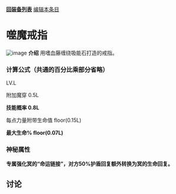 [**回装备列表**](index.md)   [编辑本条目](https://github.com/GuguTown/Wiki/edit/main/equip/噬魔戒指.md)
# 噬魔戒指
![image](https://user-images.githubusercontent.com/35645329/193886601-b3791b29-2619-4b8a-a7b4-1aac8182eb41.png) **介绍** 用嗜血藤缠绕吸能石打造的戒指。   
### 计算公式（共通的百分比乘部分省略）
LV.L   

附加魔穿 0.5L    

**技能概率 0.8L**    

每点力量附带生命值 floor(0.15L)    

**最大生命% floor(0.07L)**    

### 神秘属性
**<p title="尚不确定对冥的加成程度，请谨慎尝试新装备新流派">专属强化冥的“命运链接”，对方50%护盾回复额外转换为冥的生命回复。</p>**

## 讨论
<script  src="https://utteranc.es/client.js" repo="GuguTown/Discuss" issue-term="pathname" theme="github-light" crossorigin="anonymous" async></script>
